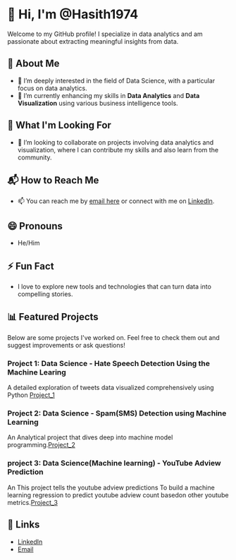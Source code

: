 # 👋 Hi, I'm @Hasith1974
Welcome to my GitHub profile! I specialize in data analytics and am passionate about extracting meaningful insights from data.
## 🌟 About Me
- 👀 I’m deeply interested in the field of Data Science, with a particular focus on data analytics.
- 🌱 I’m currently enhancing my skills in **Data Analytics** and **Data Visualization** using various business intelligence tools.
## 🚀 What I'm Looking For
- 💞️ I’m looking to collaborate on projects involving data analytics and visualization, where I can contribute my skills and also learn from the community.
## 📬 How to Reach Me
- 📫 You can reach me by [email here](hasithdarla@gmail.com) or connect with me on [LinkedIn](https://www.linkedin.com/in/hasith-mani-charan-darla/).
## 😄 Pronouns
- He/Him
## ⚡ Fun Fact
- I love to explore new tools and technologies that can turn data into compelling stories.
## 📊 Featured Projects
Below are some projects I've worked on. Feel free to check them out and suggest improvements or ask questions!

### Project 1: Data Science - Hate Speech Detection Using the Machine Learing 
A detailed exploration of tweets data visualized comprehensively using Python [Project_1](https://github.com/Hasith1974/Hate-Speech-Detection.git)

### Project 2: Data Science - Spam(SMS) Detection using Machine Learning
An Analytical project that dives deep into machine model programming.[Project_2](https://github.com/Hasith1974/Spam-detection.git)

### project 3: Data Science(Machine learning) - YouTube Adview Prediction 
An This project tells the youtube adview predictions To build a machine learning regression to predict youtube adview count basedon other youtube metrics.[Project_3](https://github.com/Hasith1974/YouTubeAdview_Prediction.git)

## 🔗 Links
- [LinkedIn](https://www.linkedin.com/in/hasith-mani-charan-darla/)
- [Email](hasithdarla@gmail.com)

<!---
This is a ✨ special ✨ repository because its `README.md` (this file) appears on your GitHub profile.
You can click the Preview link to take a look at your changes.
--->
